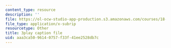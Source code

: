 ```yaml
---
content_type: resource
description: ''
file: https://ol-ocw-studio-app-production.s3.amazonaws.com/courses/18-03sc-differential-equations-fall-2011/aaa3ca5096140757f33f41ee2528db7c_vP-oRQqmeg4.srt
file_type: application/x-subrip
resourcetype: Other
title: 3play caption file
uid: aaa3ca50-9614-0757-f33f-41ee2528db7c
---
```

